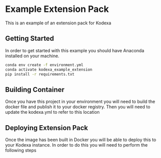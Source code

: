 # Example Extension Pack

This is an example of an extension pack for Kodexa

## Getting Started

In order to get started with this example you should have Anaconda installed on your machine.

```bash
conda env create -f environment.yml
conda activate kodexa_example_extension
pip install -r requirements.txt
```
## Building Container

Once you have this project in your environment you will need to build the docker file and publish it to your docker registry. Then you will need to update the kodexa.yml to refer to this location

## Deploying Extension Pack

Once the image has been built in Docker you will be able to deploy this to your Kodexa instance. In order to do this you will need to perform the following steps
